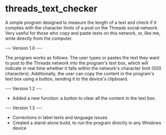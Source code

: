 # threads_text_checker
A simple program designed to measure the length of a text and check if it complies with the character limits of a post on the Threads social network. Very useful for those who copy and paste texts on this network, or, like me, write directly from the computer.

--- Version 1.0 ---

The program works as follows: The user types or pastes the text they want to post to the Threads network into the program's text box, which will indicate in real time whether it falls within the network's character limit (500 characters). Additionally, the user can copy the content in the program's text box using a button, sending it to the device's clipboard.

--- Version 1.2 ---

- Added a new function: a button to clear all the content in the text box.

--- Version 1.3 ---

- Corrections in label texts and language issues
- Created a stand-alone build, to run the program directly in any Windows device
